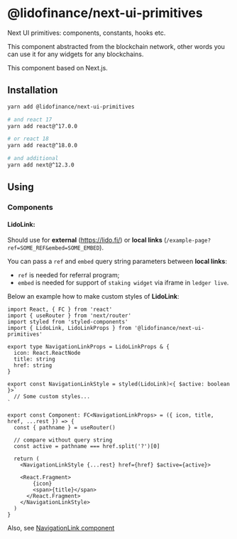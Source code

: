 # @lidofinance/next-ui-primitives

Next UI primitives: components, constants, hooks etc.

This component abstracted from the blockchain network,
other words you can use it for any widgets for any blockchains.

This component based on Next.js.

## Installation
```bash
yarn add @lidofinance/next-ui-primitives

# and react 17
yarn add react@^17.0.0

# or react 18
yarn add react@^18.0.0

# and additional
yarn add next@^12.3.0
```

## Using

### Components

#### LidoLink:

Should use for **external** (https://lido.fi/) or **local links** (`/example-page?ref=SOME_REF&embed=SOME_EMBED`).

You can pass a `ref` and `embed` query string parameters between **local links**:

- `ref` is needed for referral program;
- `embed` is needed for support of `staking widget` via iframe in `ledger live`.

Below an example how to make custom styles of **LidoLink**:

```tsx
import React, { FC } from 'react'
import { useRouter } from 'next/router'
import styled from 'styled-components'
import { LidoLink, LidoLinkProps } from '@lidofinance/next-ui-primitives'

export type NavigationLinkProps = LidoLinkProps & {
  icon: React.ReactNode
  title: string
  href: string
}

export const NavigationLinkStyle = styled(LidoLink)<{ $active: boolean }>`
  // Some custom styles...
`

export const Component: FC<NavigationLinkProps> = ({ icon, title, href, ...rest }) => {
  const { pathname } = useRouter()

  // compare without query string
  const active = pathname === href.split('?')[0]

  return (
    <NavigationLinkStyle {...rest} href={href} $active={active}>

    <React.Fragment>
        {icon}
        <span>{title}</span>
      </React.Fragment>
    </NavigationLinkStyle>
  )
}
```
Also, see [NavigationLink component](./packages/next/widget-app/src/layoutComponents/header/components/navigation/components/navigationLink/navigationLink.tsx) 
